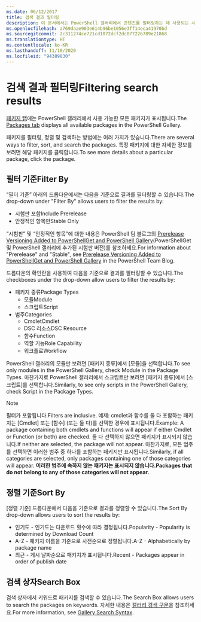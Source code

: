 ```yaml
---
ms.date: 06/12/2017
title: 검색 결과 필터링
description: 이 문서에서는 PowerShell 갤러리에서 콘텐츠를 필터링하는 데 사용되는 사용자 인터페이스에 대해 설명합니다.
ms.openlocfilehash: a769daae903e614b96be1056e3ff14eca41970bd
ms.sourcegitcommit: 2c311274ce721cd1072dcf2dc077226789e21868
ms.translationtype: HT
ms.contentlocale: ko-KR
ms.lasthandoff: 11/10/2020
ms.locfileid: "94389830"
---
```

# <a name="filtering-search-results"></a><span data-ttu-id="2cea9-103">검색 결과 필터링</span><span class="sxs-lookup"><span data-stu-id="2cea9-103">Filtering search results</span></span>

<span data-ttu-id="2cea9-104">[패키지 탭](https://www.powershellgallery.com/packages)에는 PowerShell 갤러리에서 사용 가능한 모든 패키지가 표시됩니다.</span><span class="sxs-lookup"><span data-stu-id="2cea9-104">The [Packages tab](https://www.powershellgallery.com/packages) displays all available packages in the PowerShell Gallery.</span></span>

<span data-ttu-id="2cea9-105">패키지를 필터링, 정렬 및 검색하는 방법에는 여러 가지가 있습니다.</span><span class="sxs-lookup"><span data-stu-id="2cea9-105">There are several ways to filter, sort, and search the packages.</span></span> <span data-ttu-id="2cea9-106">특정 패키지에 대한 자세한 정보를 보려면 해당 패키지를 클릭합니다.</span><span class="sxs-lookup"><span data-stu-id="2cea9-106">To see more details about a particular package, click the package.</span></span>

## <a name="filter-by"></a><span data-ttu-id="2cea9-107">필터 기준</span><span class="sxs-lookup"><span data-stu-id="2cea9-107">Filter By</span></span>

<span data-ttu-id="2cea9-108">“필터 기준” 아래의 드롭다운에서는 다음을 기준으로 결과를 필터링할 수 있습니다.</span><span class="sxs-lookup"><span data-stu-id="2cea9-108">The drop-down under "Filter By" allows users to filter the results by:</span></span>

- <span data-ttu-id="2cea9-109">시험판 포함</span><span class="sxs-lookup"><span data-stu-id="2cea9-109">Include Prerelease</span></span>
- <span data-ttu-id="2cea9-110">안정적인 항목만</span><span class="sxs-lookup"><span data-stu-id="2cea9-110">Stable Only</span></span>

<span data-ttu-id="2cea9-111">“시험판” 및 “안정적인 항목”에 대한 내용은 PowerShell 팀 블로그의 [Prerelease Versioning Added to PowerShellGet and PowerShell Gallery](https://devblogs.microsoft.com/powershell/prerelease-versioning-added-to-powershellget-and-powershell-gallery/)(PowerShellGet 및 PowerShell 갤러리에 추가된 시험판 버전)를 참조하세요.</span><span class="sxs-lookup"><span data-stu-id="2cea9-111">For information about "Prerelease" and "Stable", see [Prerelease Versioning Added to PowerShellGet and PowerShell Gallery](https://devblogs.microsoft.com/powershell/prerelease-versioning-added-to-powershellget-and-powershell-gallery/) in the PowerShell Team Blog.</span></span>

<span data-ttu-id="2cea9-112">드롭다운의 확인란을 사용하여 다음을 기준으로 결과를 필터링할 수 있습니다.</span><span class="sxs-lookup"><span data-stu-id="2cea9-112">The checkboxes under the drop-down allow users to filter the results by:</span></span>

- <span data-ttu-id="2cea9-113">패키지 종류</span><span class="sxs-lookup"><span data-stu-id="2cea9-113">Package Types</span></span>
  - <span data-ttu-id="2cea9-114">모듈</span><span class="sxs-lookup"><span data-stu-id="2cea9-114">Module</span></span>
  - <span data-ttu-id="2cea9-115">스크립트</span><span class="sxs-lookup"><span data-stu-id="2cea9-115">Script</span></span>
- <span data-ttu-id="2cea9-116">범주</span><span class="sxs-lookup"><span data-stu-id="2cea9-116">Categories</span></span>
  - <span data-ttu-id="2cea9-117">Cmdlet</span><span class="sxs-lookup"><span data-stu-id="2cea9-117">Cmdlet</span></span>
  - <span data-ttu-id="2cea9-118">DSC 리소스</span><span class="sxs-lookup"><span data-stu-id="2cea9-118">DSC Resource</span></span>
  - <span data-ttu-id="2cea9-119">함수</span><span class="sxs-lookup"><span data-stu-id="2cea9-119">Function</span></span>
  - <span data-ttu-id="2cea9-120">역할 기능</span><span class="sxs-lookup"><span data-stu-id="2cea9-120">Role Capability</span></span>
  - <span data-ttu-id="2cea9-121">워크플로</span><span class="sxs-lookup"><span data-stu-id="2cea9-121">Workflow</span></span>

<span data-ttu-id="2cea9-122">PowerShell 갤러리의 모듈만 보려면 [패키지 종류]에서 [모듈]을 선택합니다.</span><span class="sxs-lookup"><span data-stu-id="2cea9-122">To see only modules in the PowerShell Gallery, check Module in the Package Types.</span></span> <span data-ttu-id="2cea9-123">마찬가지로 PowerShell 갤러리에서 스크립트만 보려면 [패키지 종류]에서 [스크립트]를 선택합니다.</span><span class="sxs-lookup"><span data-stu-id="2cea9-123">Similarly, to see only scripts in the PowerShell Gallery, check Script in the Package Types.</span></span>

> [!NOTE]
> <span data-ttu-id="2cea9-124">필터가 포함됩니다.</span><span class="sxs-lookup"><span data-stu-id="2cea9-124">Filters are inclusive.</span></span> <span data-ttu-id="2cea9-125">예제: cmdlet과 함수를 둘 다 포함하는 패키지는 [Cmdlet] 또는 [함수] \(또는 둘 다)를 선택한 경우에 표시됩니다.</span><span class="sxs-lookup"><span data-stu-id="2cea9-125">Example: A package containing both cmdlets and functions will appear if either Cmdlet or Function (or both) are checked.</span></span> <span data-ttu-id="2cea9-126">둘 다 선택하지 않으면 패키지가 표시되지 않습니다.</span><span class="sxs-lookup"><span data-stu-id="2cea9-126">If neither are selected, the package will not appear.</span></span> <span data-ttu-id="2cea9-127">마찬가지로, 모든 범주를 선택하면 이러한 범주 중 하나를 포함하는 패키지만 표시됩니다.</span><span class="sxs-lookup"><span data-stu-id="2cea9-127">Similarly, if all categories are selected, only packages containing one of those categories will appear.</span></span> <span data-ttu-id="2cea9-128">**이러한 범주에 속하지 않는 패키지는 표시되지 않습니다.**</span><span class="sxs-lookup"><span data-stu-id="2cea9-128">**Packages that do not belong to any of those categories will not appear.**</span></span>

## <a name="sort-by"></a><span data-ttu-id="2cea9-129">정렬 기준</span><span class="sxs-lookup"><span data-stu-id="2cea9-129">Sort By</span></span>

<span data-ttu-id="2cea9-130">[정렬 기준] 드롭다운에서 다음을 기준으로 결과를 정렬할 수 있습니다.</span><span class="sxs-lookup"><span data-stu-id="2cea9-130">The Sort By drop-down allows users to sort the results by:</span></span>

- <span data-ttu-id="2cea9-131">인기도 - 인기도는 다운로드 횟수에 따라 결정됩니다.</span><span class="sxs-lookup"><span data-stu-id="2cea9-131">Popularity - Popularity is determined by Download Count</span></span>
- <span data-ttu-id="2cea9-132">A-Z - 패키지 이름을 기준으로 사전순으로 정렬됩니다.</span><span class="sxs-lookup"><span data-stu-id="2cea9-132">A-Z - Alphabetically by package name</span></span>
- <span data-ttu-id="2cea9-133">최근 - 게시 날짜순으로 패키지가 표시됩니다.</span><span class="sxs-lookup"><span data-stu-id="2cea9-133">Recent - Packages appear in order of publish date</span></span>

## <a name="search-box"></a><span data-ttu-id="2cea9-134">검색 상자</span><span class="sxs-lookup"><span data-stu-id="2cea9-134">Search Box</span></span>

<span data-ttu-id="2cea9-135">검색 상자에서 키워드로 패키지를 검색할 수 있습니다.</span><span class="sxs-lookup"><span data-stu-id="2cea9-135">The Search Box allows users to search the packages on keywords.</span></span>
<span data-ttu-id="2cea9-136">자세한 내용은 [갤러리 검색 구문](search-syntax.md)을 참조하세요.</span><span class="sxs-lookup"><span data-stu-id="2cea9-136">For more information, see [Gallery Search Syntax](search-syntax.md).</span></span>

